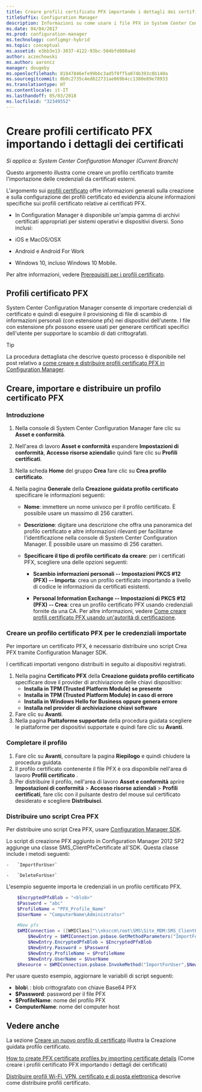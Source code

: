 ```yaml
---
title: Creare profili certificato PFX importando i dettagli dei certificati
titleSuffix: Configuration Manager
description: Informazioni su come usare i file PFX in System Center Configuration Manager per generare i certificati specifici dell'utente che supportano lo scambio di dati crittografati.
ms.date: 04/04/2017
ms.prod: configuration-manager
ms.technology: configmgr-hybrid
ms.topic: conceptual
ms.assetid: e3bb3e13-3037-4122-93bc-504bfd080a4d
author: aczechowski
ms.author: aaroncz
manager: dougeby
ms.openlocfilehash: 81847846efe99bbc3ad5f0ff5a074b393c8b140a
ms.sourcegitcommit: 0b0c2735c4ed822731ae069b4cc1380e89e78933
ms.translationtype: HT
ms.contentlocale: it-IT
ms.lasthandoff: 05/03/2018
ms.locfileid: "32349552"
---
```

# <a name="how-to-create-pfx-certificate-profiles-by-importing-certificate-details"></a>Creare profili certificato PFX importando i dettagli dei certificati

*Si applica a: System Center Configuration Manager (Current Branch)*


Questo argomento illustra come creare un profilo certificato tramite l'importazione delle credenziali da certificati esterni.  

L'argomento sui [profili certificato](../../protect/deploy-use/introduction-to-certificate-profiles.md) offre informazioni generali sulla creazione e sulla configurazione dei profili certificato ed evidenzia alcune informazioni specifiche sui profili certificato relative ai certificati PFX.

-  In Configuration Manager è disponibile un'ampia gamma di archivi certificati appropriati per sistemi operativi e dispositivi diversi.  Sono inclusi:

 -   iOS e MacOS/OSX
 -   Android e Android For Work
 -   Windows 10, incluso Windows 10 Mobile.

Per altre informazioni, vedere [Prerequisiti per i profili certificato](../../protect/plan-design/prerequisites-for-certificate-profiles.md).

## <a name="pfx-certificate-profiles"></a>Profili certificato PFX
System Center Configuration Manager consente di importare credenziali di certificato e quindi di eseguire il provisioning di file di scambio di informazioni personali (con estensione pfx) nei dispositivi dell'utente. I file con estensione pfx possono essere usati per generare certificati specifici dell'utente per supportare lo scambio di dati crittografati.

> [!TIP]  
>  La procedura dettagliata che descrive questo processo è disponibile nel post relativo a [come creare e distribuire profili certificato PFX in Configuration Manager](http://blogs.technet.com/b/karanrustagi/archive/2015/09/01/how-to-create-and-deploy-pfx-certificate-profiles-in-configuration-manager.aspx).  

## <a name="create-import-and-deploy-a-personal-information-exchange-pfx-certificate-profile"></a>Creare, importare e distribuire un profilo certificato PFX  

### <a name="get-started"></a>Introduzione

1.  Nella console di System Center Configuration Manager fare clic su **Asset e conformità**.  
2.  Nell'area di lavoro **Asset e conformità** espandere **Impostazioni di conformità**, **Accesso risorse aziendali**e quindi fare clic su **Profili certificati**.  

3.  Nella scheda **Home** del gruppo **Crea** fare clic su **Crea profilo certificato**.

4.  Nella pagina **Generale** della **Creazione guidata profilo certificato** specificare le informazioni seguenti:  

    -   **Nome**: immettere un nome univoco per il profilo certificato. È possibile usare un massimo di 256 caratteri.  

    -   **Descrizione**: digitare una descrizione che offra una panoramica del profilo certificato e altre informazioni rilevanti per facilitarne l'identificazione nella console di System Center Configuration Manager. È possibile usare un massimo di 256 caratteri.  

    -   **Specificare il tipo di profilo certificato da creare**: per i certificati PFX, scegliere una delle opzioni seguenti:  

        -   **Scambio informazioni personali -- Impostazioni PKCS #12 (PFX) -- Importa**: crea un profilo certificato importando a livello di codice le informazioni da certificati esistenti.  

        -   **Personal Information Exchange -- Impostazioni di PKCS #12 (PFX) -- Crea**: crea un profilo certificato PFX usando credenziali fornite da una CA.  Per altre informazioni, vedere [Come creare profili certificato PFX usando un'autorità di certificazione](../../mdm/deploy-use/create-pfx-certificate-profiles.md).


### <a name="create-a-pfx-certificate-profile-for-the-imported-credentials"></a>Creare un profilo certificato PFX per le credenziali importate

Per importare un certificato PFX, è necessario distribuire uno script Crea PFX tramite Configuration Manager SDK. 

I certificati importati vengono distribuiti in seguito ai dispositivi registrati.

1. Nella pagina **Certificato PFX** della **Creazione guidata profilo certificato** specificare dove il provider di archiviazione delle chiavi dispositivo:
    -   **Installa in TPM (Trusted Platform Module) se presente**  
    -   **Installa in TPM (Trusted Platform Module) in caso di errore** 
    -   **Installa in Windows Hello for Business oppure genera errore** 
    -   **Installa nel provider di archiviazione chiavi software** 
2. Fare clic su **Avanti**. 
3. Nella pagina **Piattaforme supportate** della procedura guidata scegliere le piattaforme per dispositivi supportate e quindi fare clic su **Avanti**.

### <a name="finish-the-profile"></a>Completare il profilo

1.  Fare clic su **Avanti**, consultare la pagina **Riepilogo** e quindi chiudere la procedura guidata.  
2.  Il profilo certificato contenente il file PFX è ora disponibile nell'area di lavoro **Profili certificato** . 
3.  Per distribuire il profilo, nell'area di lavoro **Asset e conformità** aprire **Impostazioni di conformità** > **Accesso risorse aziendali** > **Profili certificati**, fare clic con il pulsante destro del mouse sul certificato desiderato e scegliere **Distribuisci**. 

### <a name="deploy-a-create-pfx-script"></a>Distribuire uno script Crea PFX

Per distribuire uno script Crea PFX, usare [Configuration Manager SDK](http://go.microsoft.com/fwlink/?LinkId=613525). 

Lo script di creazione PFX aggiunto in Configuration Manager 2012 SP2 aggiunge una classe SMS_ClientPfxCertificate all'SDK. Questa classe include i metodi seguenti:  

    -   `ImportForUser`  

    -   `DeleteForUser`  

L'esempio seguente importa le credenziali in un profilo certificato PFX.

``` powershell
    $EncryptedPfxBlob = "<blob>"  
    $Password = "abc"  
    $ProfileName = "PFX_Profile_Name"  
    $UserName = "ComputerName\Administrator"  

    #New pfx  
    $WMIConnection = ([WMIClass]"\\nksccm\root\SMS\Site_MDM:SMS_ClientPfxCertificate")  
        $NewEntry = $WMIConnection.psbase.GetMethodParameters("ImportForUser")  
        $NewEntry.EncryptedPfxBlob = $EncryptedPfxBlob  
        $NewEntry.Password = $Password  
        $NewEntry.ProfileName = $ProfileName  
        $NewEntry.UserName = $UserName  
    $Resource = $WMIConnection.psbase.InvokeMethod("ImportForUser",$NewEntry,$null)  
```  

Per usare questo esempio, aggiornare le variabili di script seguenti:  

   -   **blob**\ : blob crittografato con chiave Base64 PFX  
   -   **$Password**: password per il file PFX  
   -   **$ProfileName**: nome del profilo PFX  
   -   **ComputerName**: nome del computer host   

## <a name="see-also"></a>Vedere anche
La sezione [Creare un nuovo profilo di certificato](../../protect/deploy-use/create-certificate-profiles.md) illustra la Creazione guidata profilo certificato.

[How to create PFX certificate profiles by importing certificate details](../../mdm/deploy-use/create-pfx-certificate-profiles.md) (Come creare i profili certificato PFX importando i dettagli dei certificati)

[Distribuire profili Wi-Fi, VPN, certificato e di posta elettronica](../../protect/deploy-use/deploy-wifi-vpn-email-cert-profiles.md) descrive come distribuire profili certificato.